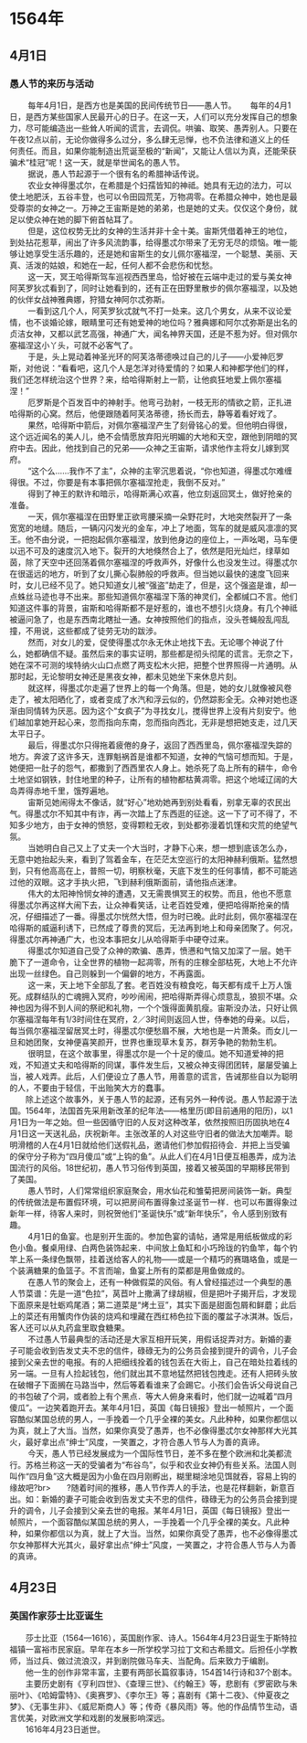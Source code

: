 # 1564年
## 4月1日
### 愚人节的来历与活动
　　 每年4月1日，是西方也是美国的民间传统节日——愚人节。　 　每年的4月1日，是西方某些国家人民最开心的日子。在这一天，人们可以充分发挥自己的想象力，尽可能编造出一些耸人听闻的谎言，去调侃。哄骗、取笑、愚弄别人。只要在午夜12点以前，无论你做得多么过分，多么肆无忌惮，也不负法律和道义上的任何责任。而且，如果你能制造出荒诞至极的“新闻”，又能让人信以为真，还能荣获骗术“桂冠”呢！这一天，就是举世闻名的愚人节。<br>　　 据说，愚人节起源于一个很有名的希腊神话传说。<br>　　 农业女神得墨忒尔，在希腊是个妇孺皆知的神祗。她具有无边的法力，可以使土地肥沃，五谷丰登，也可以令田园荒芜，万物凋零。在希腊众神中，她也是最受尊崇的女神之一。万神之王宙斯是她的弟弟，也是她的丈夫。仅仅这个身份，就足以使众神在她的脚下俯首帖耳了。<br>　　 但是，这位权势无比的女神的生活并非十全十美。宙斯凭借着神王的地位，到处拈花惹草，闹出了许多风流韵事，给得墨忒尔带来了无穷无尽的烦恼。唯一能够让她享受生活乐趣的，还是她和宙斯生的女儿佩尔塞福涅，一个聪慧、美丽、天真、活泼的姑娘，和她在一起，任何人都不会悲伤和忧愁。<br>　　 这一天，冥王哈得斯驾车巡视西西里岛，恰好被在云端中走过的爱与美女神阿芙罗狄忒看到了，同时让她看到的，还有正在田野里散步的佩尔塞福涅，以及她的伙伴女战神雅典娜，狩猎女神阿尔忒弥斯。<br>　　 一看到这几个人，阿芙罗狄忒就气不打一处来。这几个男女，从来不议论爱情，也不谈婚论嫁，眼睛里可还有她爱神的地位吗？雅典娜和阿尔忒弥斯是出名的贞洁女神，又都以武艺高强，神通广大，闻名神界天国，还是不惹为好。但对佩尔塞福涅这小丫头，可就不必客气了。<br>　　 于是，头上晃动着神圣光环的阿芙洛蒂德唤过自己的儿子——小爱神厄罗斯，对他说：“看看吧，这几个人是怎洋对待爱情的？如果人和神都学他们的样，我们还怎样统治这个世界？来，给哈得斯射上一箭，让他疯狂地爱上佩尔塞福涅！”<br>　　 厄罗斯是个百发百中的神射手。他弯弓劲射，一枝无形的情欲之箭，正扎进哈得斯的心窝。然后，他便跟随着阿芙洛蒂德，扬长而去，静等着看好戏了。<br>　　 果然，哈得斯中箭后，对佩尔塞福涅产生了刻骨铭心的爱。但他明白得很，这个远近闻名的美人儿，绝不会情愿放弃阳光明媚的大地和天空，跟他到阴暗的冥府中去。因此，他找到自己的兄弟——众神之王宙斯，请求他作主将女儿嫁到冥府。<br>　　 “这个么……我作不了主”，众神的主宰沉思着说，“你也知道，得墨忒尔难缠得很。不过，你要是有本事把佩尔塞福涅抢走，我倒不反对。”<br>　　 得到了神王的默许和暗示，哈得斯满心欢喜，他立刻返回冥土，做好抢亲的准备。<br>　　 一天，佩尔塞福涅在田野里正欲弯腰采摘一朵野花时，大地突然裂开了一条宽宽的地缝。随后，一辆闪闪发光的金车，冲上了地面，驾车的就是威风凛凛的冥王。他不由分说，一把抱起佩尔塞福涅，放到他身边的座位上，一声吆喝，马车便以迅不可及的速度沉入地下。裂开的大地倏然合上了，依然是阳光灿烂，绿草如茵，除了天空中还回荡着佩尔塞福涅的呼救声外，好像什么也没发生过。得墨忒尔在很遥远的地方，听到了女儿撕心裂肺般的呼救声。但当她以最快的速度飞回来时，女儿已经不见了。她只知道女儿被“强盗”劫走了，但是，这个强盗是谁，却一点蛛丝马迹也寻不出来。那些知道佩尔塞福涅下落的神灵们，全都缄口不言。他们知道这件事的背景，宙斯和哈得斯都不是好惹的，谁也不想引火烧身。有几个神祗被逼问急了，也是东西南北瞎扯一通。女神按照他们的指点，没头苍蝇般乱闯乱撞，不用说，这些都成了徒劳无功的跋涉。<br>　　 然而，对女儿的爱，促使得墨忒尔永无休止地找下去。无论哪个神说了什么，她都确信不疑。虽然后来的事实证明，那些都是彻头彻尾的谎言。无奈之下，她在深不可测的埃特纳火山口点燃了两支松木火把，把整个世界照得一片通明。从那时起，无论黎明女神还是黑夜女神，都未见她坐下来休息片刻。<br>　　 就这样，得墨忒尔走遍了世界上的每一个角落。但是，她的女儿就像被风卷走了，被太阳晒化了，或者变成了水汽和浮云似的，仍然踪影全无。众神对她也逐渐由同情转为厌恶。因为这个“女疯子”为寻找女儿，搅得世界上没有片刻安宁。他们越加拿她开起心来，忽而指向东南，忽而指向西北，无非是想把她支走，过几天太平日子。<br>　　 最后，得墨忒尔只得拖着疲倦的身子，返回了西西里岛，佩尔塞福涅失踪的地方。奔波了这许多天，连罪魁祸首是谁都不知道，女神的气恼可想而知。于是，她便把一肚子的怨气，都撒到了西西里农人身上。她杀死了岛上所有的耕牛，命令土地坚如钢铁，封住地里的种子，让所有的植物都枯黄凋零。把这个地域辽阔的大岛弄得赤地千里，饿殍遍地。<br>　　 宙斯见她闹得太不像话，就“好心”地劝她再到别处看看，别拿无辜的农民出气。得墨忒尔不知其中有诈，再一次踏上了东西逛的征途。这一下了可不得了，不知多少地方，由于女神的愤怒，变得颗粒无收，到处都弥漫着饥馑和灾荒的绝望气氛。<br>　　 当她明白自己又上了丈夫一个大当时，才静下心来，想一想到底该怎么办，无意中她抬起头来，看到了驾着金车，在茫茫太空巡行的太阳神赫利俄斯。猛然想到，只有他高高在上，普照一切，明察秋毫，天底下发生的任何事情，都不可能逃过他的双眼。这才手执火把，飞到赫利俄斯面前，请他指点迷津。<br>　　 伟大的太阳神怜悯女神的遭遇，又无需畏惧冥王的权势。而且，他也不愿意得墨忒尔再这样大闹下去，让众神看笑话，让老百姓受难，便把哈得斯抢亲的情况，仔细描述了一番。得墨忒尔恍然大悟，但为时已晚。此时此刻，佩尔塞福涅在哈得斯的威逼利诱下，已然成了尊贵的冥后，无法再到地上和母亲团聚了。何况，得墨忒尔再神通广大，也没本事把女儿从哈得斯手中硬夺过来。<br>　　 得墨忒尔知道自己受了众神的欺骗、愚弄，愤懑和气恼又加深了一层。她干脆下了一道命令，让全世界的植物一起凋零，所有的庄稼全部枯死，大地上不允许出现一丝绿色。自己则躲到一个偏僻的地方，不再露面。<br>　　 这一来，天上地下全部乱了套。老百姓没有粮食吃，每天都有成千上万人饿死。成群结队的亡魂拥入冥府，吵吵闹闹，把哈得斯弄得心烦意乱，狼狈不堪。众神也因为得不到人间的祭祀和礼物，一个个饿得面黄肌瘦。宙斯没办法，只好让佩尔塞福涅每年有1/3时间住在冥府，2／3时间则返回人世，侍奉她的母亲。以后，每当佩尔塞福涅留居冥土时，得墨忒尔便愁眉不展，大地也是一片萧条。而女儿一旦和她团聚，女神便喜笑颜开，世界也重现草木复苏，群芳争艳的勃勃生机。<br>　　 很明显，在这个故事里，得墨忒尔是一个十足的傻瓜。她不知道爱神的把戏，不知道丈夫和哈得斯的同谋，事件发生后，又被众神支得团团转，屡屡受骗上当，被人戏弄。此后，人们便设立了愚人节，用善意的谎言，告诫那些自以为聪明的人，不要由于轻信，干出贻笑大方的蠢事。<br>　　除上述这个故事外，关于愚人节的起源，还有另外一种传说。愚人节起源于法国。1564年，法国首先采用新改革的纪年法——格里历(即目前通用的阳历)，以1月1日为一年之始。但一些因循守旧的人反对这种改革，依然按照旧历固执地在4月1日这一天送礼品，庆祝新年。主张改革的人对这些守旧者的做法大加嘲弄。聪明滑稽的人在4月1日就给他们送假礼品，邀请他们参加假招待会．并把上当受骗的保守分子称为“四月傻瓜”或“上钩的鱼”。从此人们在4月1日便互相愚弄，成为法国流行的风俗。18世纪初，愚人节习俗传到英国，接着又被英国的早期移民带到了美国。<br>　　 愚人节时，人们常常组织家庭聚会，用水仙花和雏菊把房间装饰一新。典型的传统做法是布置假环境，可以把房间布置得象过圣诞节一样．也可以布置得象过新年一样，待客人来时，则祝贺他们“圣诞快乐”或“新年快乐”，令人感到别致有趣。<br>　　 4月1日的鱼宴。也是别开生面的。参加色宴的请帖，通常是用纸板做成的彩色小鱼。餐桌用绿、白两色装饰起来．中间放上鱼缸和小巧玲珑的钓鱼竿，每个钓竿上系一条绿色飘带，挂着送给客人的礼物——或是一个精巧的赛璐珞鱼，或是一个装满糖果的鱼篮子。不言而喻，鱼宴上所有的菜都是用鱼做成的。<br>　　 在愚人节的聚会上，还有一种做假菜的风俗。有人曾经描述过一个典型的愚人节菜谱：先是一道“色拉”，莴苣叶上撒满了绿胡椒，但是把叶子揭开后，才发现下面原来是牡蛎鸡尾酒；第二道菜是“烤土豆”，其实下面是甜面包屑和鲜蘑；此后上的菜还有用蟹肉作伪装的烧鸡和埋藏在西红柿色拉下面的覆盆子冰淇淋。饭后，客人还可以从丸药盒里取食糖果。<br>　　 不过愚人节最典型的活动还是大家互相开玩笑，用假话捉弄对方。新婚的妻子可能会收到告发丈夫不忠的信件，碌碌无为的公务员会接到提升的调令，儿子会接到父亲去世的电报。有的人把细线拴着的钱包丢在大街上，自己在暗处拉着线的另一端。一旦有人捡起钱包，他们就出其不意地猛然把钱包拽走。还有人把砖头放在破帽子下面搁在马路当中，然后等着看谁来了会踢它。小孩们会告诉父母说自己的书包破了个洞，或者脸上有个黑点．等大人俯身来看时，他们就一边喊着“四月傻瓜”。一边笑着跑开去。某年4月1日，英国《每日镜报》登出一帧照片，一个面容酷似某国总统的男人，一手挽着一个几乎全裸的美女。凡此种种，如果你都信以为真，就上了大当。当然，如果你真受了愚弄，也不必像得墨忒尔女神那样大光其火，最好拿出点“绅士”风度，一笑置之，才符合愚人节与人为善的真谛。<br>　　 今天，愚人节已经发展成为一个国际性节日，差不多在整个欧洲和北美都流行。苏格兰称这一天的受骗者为“布谷鸟”，似乎和农业女神仍有些关系。法国人则叫作“四月鱼”这大概是因为小鱼在四月刚孵出，糊里糊涂地见饵就吞，容易上钩的缘故吧?br>　　?随着时间的推移，愚人节作弄人的手法，也是花样翻新，新意百出。如：新婚的妻子可能会收到告发丈夫不忠的信件，碌碌无为的公务员会接到提升的调令，儿子会接到父亲去世的电报。某年4月1日，英国《每日镜报》登出一帧照片，一个面容酷似某国总统的男人，一手挽着一个几乎全裸的美女。凡此种种，如果你都信以为真，就上了大当。当然，如果你真受了愚弄，也不必像得墨忒尔女神那样大光其火，最好拿出点“绅士”风度，一笑置之，才符合愚人节与人为善的真谛。
## 4月23日
### 英国作家莎士比亚诞生
　　莎士比亚（1564—1616），英国剧作家、诗人。1564年4月23日诞生于斯特拉福镇一富裕市民家庭。早年在本乡一所学校学习拉丁文和古希腊文。后担任小学教师，当过兵、做过流浪汉，并到剧院做马车夫、当配角。后来致力于编剧。<br>　　他一生的创作非常丰富，主要有两部长篇叙事诗，154首14行诗和37个剧本。<br>　　主要历史剧有《亨利四世》、《查理三世》、《约翰王》等，悲剧有《罗密欧与朱丽叶》、《哈姆雷特》、《奥赛罗》、《李尔王》等；喜剧有《第十二夜》、《仲夏夜之梦》、《无事生非》、《威尼斯商人》等；传奇《暴风雨》等。他的作品情节生动，语言优美，对欧洲文学和戏剧的发展影响深远。<br>　　1616年4月23日逝世。
<comment/>